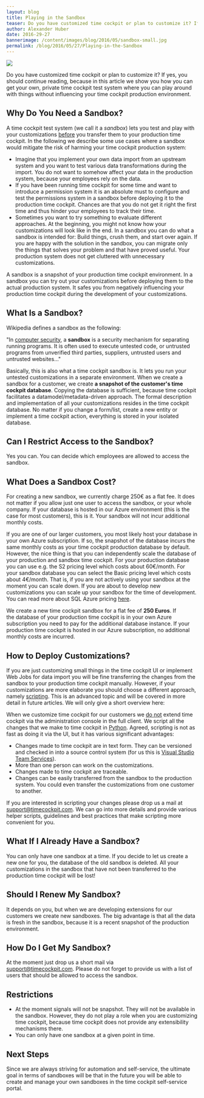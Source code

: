 ```yaml
---
layout: blog
title: Playing in the Sandbox
teaser: Do you have customized time cockpit or plan to customize it? If yes, you should continue reading, because in this article we show you how you can get your own, private time cockpit test system where you can play around with things without influencing your time cockpit production environment.
author: Alexander Huber
date: 2016-29-27
bannerimage: /content/images/blog/2016/05/sandbox-small.jpg
permalink: /blog/2016/05/27/Playing-in-the-Sandbox
---
```


<p xmlns="http://www.w3.org/1999/xhtml">
  <img src="{{site.baseurl}}/content/images/blog/2016/05/sandbox.jpg" />
</p><p xmlns="http://www.w3.org/1999/xhtml">Do you have customized time cockpit or plan to customize it? If yes, you should continue reading, because in this article we show you how you can get your own, private time cockpit test system where you can play around with things without influencing your time cockpit production environment.
		</p><h2 xmlns="http://www.w3.org/1999/xhtml">Why Do You Need a Sandbox? <br /></h2><p xmlns="http://www.w3.org/1999/xhtml">A time cockpit test system (we call it a <em>sandbox</em>) lets you test and play with your customizations <span style="text-decoration: underline;" data-mce-style="text-decoration: underline;">before</span> you transfer them to your production time cockpit. In the following we describe some use cases where a sandbox would mitigate the risk of harming your time cockpit production system:
		</p><ul xmlns="http://www.w3.org/1999/xhtml">
  <li>Imagine that you implement your own data import from an upstream system and you want to test various data transformations during the import. You do not want to somehow affect your data in the production system, because your employees rely on the data.
			</li>
  <li>If you have been running time cockpit for some time and want to introduce a permission system it is an absolute must to configure and test the permissions system in a sandbox before deploying it to the production time cockpit. Chances are that you do not get it right the first time and thus hinder your employees to track their time.
			</li>
  <li>Sometimes you want to try something to evaluate different approaches. At the beginning, you might not know how your customizations will look like in the end. In a sandbox you can do what a sandbox is intended for: Build things, crush them, and start over again. If you are happy with the solution in the sandbox, you can migrate only the things that solves your problem and that have proved useful. Your production system does not get cluttered with unnecessary customizations.
			</li>
</ul><p class="showcase" xmlns="http://www.w3.org/1999/xhtml">A sandbox is a snapshot of your production time cockpit environment. In a sandbox you can try out your customizations before deploying them to the actual production system. It safes you from negatively influencing your production time cockpit during the development of your customizations.
		</p><h2 xmlns="http://www.w3.org/1999/xhtml">What Is a Sandbox?
		</h2><p xmlns="http://www.w3.org/1999/xhtml">Wikipedia defines a sandbox as the following:<br /></p><p class="showcase" xmlns="http://www.w3.org/1999/xhtml">"In <a title="Computer security" href="https://en.wikipedia.org/wiki/Computer_security">computer security</a>, a <strong>sandbox</strong> is a security mechanism for separating running programs. It is often used to execute untested code, or untrusted programs from unverified third parties, suppliers, untrusted users and untrusted websites..."
		</p><p xmlns="http://www.w3.org/1999/xhtml">Basically, this is also what a time cockpit sandbox is. It lets you run your untested customizations in a separate environment. When we create a sandbox for a customer, we create <strong>a snapshot of the customer's time cockpit database</strong>. Copying the database is sufficient, because time cockpit facilitates a datamodel/metadata-driven approach. The formal description and implementation of all your customizations resides in the time cockpit database. No matter if you change a form/list, create a new entity or implement a time cockpit action, everything is stored in your isolated database.
		</p><h2 xmlns="http://www.w3.org/1999/xhtml">Can I Restrict Access to the Sandbox?
		</h2><p xmlns="http://www.w3.org/1999/xhtml">Yes you can. You can decide which employees are allowed to access the sandbox.
		</p><h2 xmlns="http://www.w3.org/1999/xhtml">What Does a Sandbox Cost?
		</h2><p xmlns="http://www.w3.org/1999/xhtml">For creating a new sandbox, we currently charge 250€ as a flat fee. It does not matter if you allow just one user to access the sandbox, or your whole company. If your database is hosted in our Azure environment (this is the case for most customers), this is it. Your sandbox will not incur additional monthly costs. 
		</p><p xmlns="http://www.w3.org/1999/xhtml">If you are one of our larger customers, you most likely host your database in your own Azure subscription. If so, the snapshot of the database incurs the same monthly costs as your time cockpit production database by default. However, the nice thing is that you can independently scale the database of your production and sandbox time cockpit. For your production database you can use e.g. the S2 pricing level which costs about 60€/month. For your sandbox database you can select the Basic pricing level which costs about 4€/month. That is, if you are not actively using your sandbox at the moment you can scale down. If you are about to develop new customizations you can scale up your sandbox for the time of development. You can read more about SQL Azure pricing <a href="https://azure.microsoft.com/en-us/pricing/details/sql-database/" target="_blank">here</a>.
		</p><p class="showcase" xmlns="http://www.w3.org/1999/xhtml">We create a new time cockpit sandbox for a flat fee of <strong>250 Euros</strong>. If the database of your production time cockpit is in your own Azure subscription you need to pay for the additional database instance. If your production time cockpit is hosted in our Azure subscription, no additional monthly costs are incurred.
		</p><h2 xmlns="http://www.w3.org/1999/xhtml">How to Deploy Customizations?
		</h2><p xmlns="http://www.w3.org/1999/xhtml">If you are just customizing small things in the time cockpit UI or implement Web Jobs for data import you will be fine transferring the changes from the sandbox to your production time cockpit manually. However, if your customizations are more elaborate you should choose a different approach, namely <a href="https://help.timecockpit.com/?topic=html/c20d94e9-97dc-48a8-9171-fd3bb70dad86.htm" target="_blank">scripting</a>. This is an advanced topic and will be covered in more detail in future articles. We will only give a short overview here:
		</p><p xmlns="http://www.w3.org/1999/xhtml">When we customize time cockpit for our customers we <span style="text-decoration: underline;" data-mce-style="text-decoration: underline;">do not</span> extend time cockpit via the administration console in the full client. We script all the changes that we make to time cockpit in <a href="http://ironpython.net/" target="_blank">Python</a>. Agreed, scripting is not as fast as doing it via the UI, but it has various significant advantages:
		</p><ul xmlns="http://www.w3.org/1999/xhtml">
  <li>Changes made to time cockpit are in text form. They can be versioned and checked in into a source control system (for us this is <a href="https://www.visualstudio.com/en-us/products/what-is-visual-studio-online-vs.aspx" target="_blank">Visual Studio Team Services</a>).
			</li>
  <li>More than one person can work on the customizations.
			</li>
  <li>Changes made to time cockpit are traceable. <br /></li>
  <li>Changes can be easily transferred from the sandbox to the production system. You could even transfer the customizations from one customer to another.
			</li>
</ul><p xmlns="http://www.w3.org/1999/xhtml">If you are interested in scripting your changes please drop us a mail at <a href="mailto:support@timecockpit.com">support@timecockpit.com</a>. We can go into more details and provide various helper scripts, guidelines and best practices that make scripting more convenient for you.
		</p><h2 xmlns="http://www.w3.org/1999/xhtml">What If I Already Have a Sandbox?
		</h2><p xmlns="http://www.w3.org/1999/xhtml">You can only have one sandbox at a time. If you decide to let us create a new one for you, the database of the old sandbox is deleted. All your customizations in the sandbox that have not been transferred to the production time cockpit will be lost!
		</p><h2 xmlns="http://www.w3.org/1999/xhtml">Should I Renew My Sandbox?
		</h2><p xmlns="http://www.w3.org/1999/xhtml">It depends on you, but when we are developing extensions for our customers we create new sandboxes. The big advantage is that all the data is fresh in the sandbox, because it is a recent snapshot of the production environment.
		</p><h2 xmlns="http://www.w3.org/1999/xhtml">How Do I Get My Sandbox?
		</h2><p xmlns="http://www.w3.org/1999/xhtml">At the moment just drop us a short mail via <a href="mailto:support@timecockpit.com">support@timecockpit.com</a>. Please do not forget to provide us with a list of users that should be allowed to access the sandbox.
		</p><h2 xmlns="http://www.w3.org/1999/xhtml">Restrictions
		</h2><ul xmlns="http://www.w3.org/1999/xhtml">
  <li>At the moment signals will not be snapshot. They will not be available in the sandbox. However, they do not play a role when you are customizing time cockpit, because time cockpit does not provide any extensibility mechanisms there. <br /></li>
  <li>You can only have one sandbox at a given point in time.
			</li>
</ul><h2 xmlns="http://www.w3.org/1999/xhtml">Next Steps <br /></h2><p xmlns="http://www.w3.org/1999/xhtml">Since we are always striving for automation and self-service, the ultimate goal in terms of sandboxes will be that in the future you will be able to create and manage your own sandboxes in the time cockpit self-service portal.
		</p>